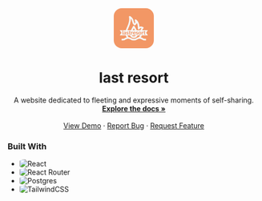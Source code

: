 <div align="center">
  <style>
    img {
      border-radius: 20%;
    }
  </style>
  <a href="https://github.com/arrickx/lastResort">
    <img src="https://github.com/arrickx/lastResort/blob/master/client/src/logo.png?raw=true" alt="Logo" width="80" height="80">
  </a>
   <h1 align="center">last resort</h3>
    <p align="center">
    A website dedicated to fleeting and expressive moments of self-sharing.
    <br />
    <a href="https://github.com/arrickx/lastResort"><strong>Explore the docs »</strong></a>
    <br />
    <br />
    <a href="https://github.com/arrickx/lastResort">View Demo</a>
    ·
    <a href="https://github.com/arrickx/lastResort/issues">Report Bug</a>
    ·
    <a href="https://github.com/arrickx/lastResort/issues">Request Feature</a>
  </p>
</div>


### Built With

* ![React]
* ![React Router]
* ![Postgres]
* ![TailwindCSS] 


<!-- MARKDOWN LINKS & IMAGES -->
[React]: https://img.shields.io/badge/react-%2320232a.svg?style=for-the-badge&logo=react&logoColor=%2361DAFB
[React Router]: https://img.shields.io/badge/React_Router-CA4245?style=for-the-badge&logo=react-router&logoColor=white
[Postgres]: https://img.shields.io/badge/postgres-%23316192.svg?style=for-the-badge&logo=postgresql&logoColor=white
[TailwindCSS]: https://img.shields.io/badge/tailwindcss-%2338B2AC.svg?style=for-the-badge&logo=tailwind-css&logoColor=white